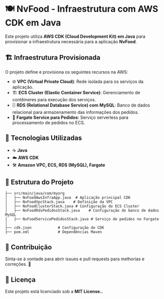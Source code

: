 # 🍽️ NvFood - Infraestrutura com AWS CDK em Java

Este projeto utiliza **AWS CDK (Cloud Development Kit) em Java** para provisionar a infraestrutura necessária para a aplicação **NvFood**.

## 🏗️ Infraestrutura Provisionada

O projeto define e provisiona os seguintes recursos na AWS:

- 🌐 **VPC (Virtual Private Cloud)**: Rede isolada para os serviços da aplicação.
- 🏗️ **ECS Cluster (Elastic Container Service)**: Gerenciamento de contêineres para execução dos serviços.
- 🗄️ **RDS (Relational Database Service) com MySQL**: Banco de dados relacional para armazenamento das informações dos pedidos.
- 🚀 **Fargate Service para Pedidos**: Serviço serverless para processamento de pedidos no ECS.

## 📌 Tecnologias Utilizadas

- ☕ **Java**
- ☁️ **AWS CDK**
- 🛠️ **Amazon VPC, ECS, RDS (MySQL), Fargate**

## 📂 Estrutura do Projeto

```
├── src/main/java/com/myorg
│   ├── NvFoodAwsInfraApp.java  # Aplicação principal CDK
│   ├── NvFoodVpcStack.java    # Definição da VPC
│   ├── NvFoodClusterStack.java # Configuração do ECS Cluster
│   ├── NvFoodRdsPedidosStack.java    # Configuração do banco de dados MySQL
│   ├── NvFoodServicePedidosStack.java # Serviço de pedidos no Fargate
│
├── cdk.json            # Configuração do CDK
├── pom.xml             # Dependências Maven
```

## 📌 Contribuição

Sinta-se à vontade para abrir issues e pull requests para melhorias e correções. 🚀

## 📝 Licença

Este projeto está licenciado sob a **MIT License..**
